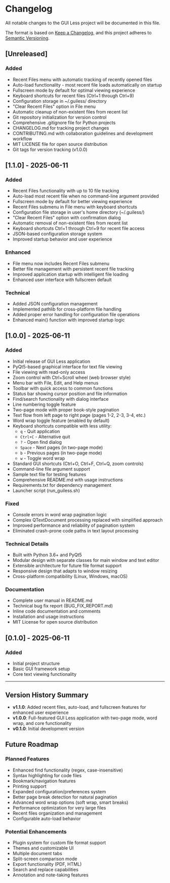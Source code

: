 # Changelog

All notable changes to the GUI Less project will be documented in this file.

The format is based on [Keep a Changelog](https://keepachangelog.com/en/1.0.0/),
and this project adheres to [Semantic Versioning](https://semver.org/spec/v2.0.0.html).

## [Unreleased]

### Added
- Recent Files menu with automatic tracking of recently opened files
- Auto-load functionality - most recent file loads automatically on startup
- Fullscreen mode by default for optimal viewing experience
- Keyboard shortcuts for recent files (Ctrl+1 through Ctrl+9)
- Configuration storage in ~/.guiless/ directory
- "Clear Recent Files" option in File menu
- Automatic cleanup of non-existent files from recent list
- Git repository initialization for version control
- Comprehensive .gitignore file for Python projects
- CHANGELOG.md for tracking project changes
- CONTRIBUTING.md with collaboration guidelines and development workflow
- MIT LICENSE file for open source distribution
- Git tags for version tracking (v1.0.0)

## [1.1.0] - 2025-06-11

### Added
- Recent Files functionality with up to 10 file tracking
- Auto-load most recent file when no command-line argument provided
- Fullscreen mode by default for better viewing experience
- Recent Files submenu in File menu with keyboard shortcuts
- Configuration file storage in user's home directory (~/.guiless/)
- "Clear Recent Files" option with confirmation dialog
- Automatic removal of non-existent files from recent list
- Keyboard shortcuts Ctrl+1 through Ctrl+9 for recent file access
- JSON-based configuration storage system
- Improved startup behavior and user experience

### Enhanced
- File menu now includes Recent Files submenu
- Better file management with persistent recent file tracking
- Improved application startup with intelligent file loading
- Enhanced user interface with fullscreen default

### Technical
- Added JSON configuration management
- Implemented pathlib for cross-platform file handling
- Added proper error handling for configuration file operations
- Enhanced main() function with improved startup logic

## [1.0.0] - 2025-06-11

### Added
- Initial release of GUI Less application
- PyQt5-based graphical interface for text file viewing
- File viewing with read-only access
- Zoom control with Ctrl+Scroll wheel (web browser style)
- Menu bar with File, Edit, and Help menus
- Toolbar with quick access to common functions
- Status bar showing cursor position and file information
- Find/search functionality with dialog interface
- Line numbering toggle feature
- Two-page mode with proper book-style pagination
- Text flow from left page to right page (pages 1-2, 2-3, 3-4, etc.)
- Word wrap toggle feature (enabled by default)
- Keyboard shortcuts compatible with less utility:
  - `q` - Quit application
  - `Ctrl+C` - Alternative quit
  - `?` - Open find dialog
  - `Space` - Next pages (in two-page mode)
  - `b` - Previous pages (in two-page mode)
  - `w` - Toggle word wrap
- Standard GUI shortcuts (Ctrl+O, Ctrl+F, Ctrl+Q, zoom controls)
- Command-line file argument support
- Sample text file for testing features
- Comprehensive README.md with usage instructions
- Requirements.txt for dependency management
- Launcher script (run_guiless.sh)

### Fixed
- Console errors in word wrap pagination logic
- Complex QTextDocument processing replaced with simplified approach
- Improved performance and reliability of pagination system
- Eliminated crash-prone code paths in text layout processing

### Technical Details
- Built with Python 3.6+ and PyQt5
- Modular design with separate classes for main window and text editor
- Extensible architecture for future file format support
- Responsive design that adapts to window resizing
- Cross-platform compatibility (Linux, Windows, macOS)

### Documentation
- Complete user manual in README.md
- Technical bug fix report (BUG_FIX_REPORT.md)
- Inline code documentation and comments
- Installation and usage instructions
- MIT License for open source distribution

## [0.1.0] - 2025-06-11

### Added
- Initial project structure
- Basic GUI framework setup
- Core text viewing functionality

---

## Version History Summary

- **v1.1.0**: Added recent files, auto-load, and fullscreen features for enhanced user experience
- **v1.0.0**: Full-featured GUI Less application with two-page mode, word wrap, and core functionality
- **v0.1.0**: Initial development version

## Future Roadmap

### Planned Features
- Enhanced find functionality (regex, case-insensitive)
- Syntax highlighting for code files
- Bookmark/navigation features
- Printing support
- Expanded configuration/preferences system
- Better page break detection for natural pagination
- Advanced word wrap options (soft wrap, smart breaks)
- Performance optimization for very large files
- Recent files organization and management
- Configurable auto-load behavior

### Potential Enhancements
- Plugin system for custom file format support
- Themes and customizable UI
- Multiple document tabs
- Split-screen comparison mode
- Export functionality (PDF, HTML)
- Search and replace capabilities
- Annotation and note-taking features

